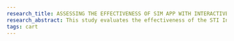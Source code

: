 ```yaml
---
research_title: ASSESSING THE EFFECTIVENESS OF SIM APP WITH INTERACTIVE ROOM MAPS FOR THE TEACHERS OF STI COLLEGE MARIKINA
research_abstract: This study evaluates the effectiveness of the STI Integrated Map (SIM) application in assisting teachers at STI College Marikina with classroom navigation and scheduling. It aims to address scheduling conflicts and room availability issues through an interactive digital mapping system. Using a descriptive quantitative approach, data was gathered from faculty members via structured survey questionnaires and cluster sampling to assess user experience and satisfaction. Following the Input-Process-Output (IPO) framework, the study identifies scheduling challenges (input), implements the SIM app (process), and enhances faculty collaboration and classroom management (output). The system framework details how real-time data integration improves room monitoring. The treatment involved testing the app’s usability in checking room availability and managing schedules. Results show that the SIM app significantly improves classroom management by providing real-time room availability, enhancing collaboration, and minimizing scheduling conflicts. Most respondents found it user-friendly and efficient. Further research is recommended to explore features like administrative access and personalized scheduling.
tags: cart
---
```

